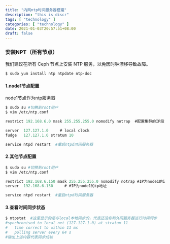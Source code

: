 ```yaml
---
title: "内网ntp时间服务器搭建"
description: "this is discr"
tags: [ "technology" ]
categories: [ "technology" ]
date: 2021-01-03T20:57:51+08:00
draft: false
---
```


###  安装NPT（所有节点）

我们建议在所有 Ceph 节点上安装 NTP 服务，以免因时钟漂移导致故障。

```bash
$ sudo yum install ntp ntpdate ntp-doc
```

#### 1.node1节点配置

 node1节点作为ntp服务器

```bash
$ sudo su #切换到root用户
$ vim /etc/ntp.conf
```

```js
restrict 192.168.6.0 mask 255.255.255.0 nomodify notrap  #配置集群的IP段

server  127.127.1.0     # local clock
fudge   127.127.1.0 stratum 10
```

```bash
service ntpd restart  #重启ntpd时间服务器
```

#### 2.其他节点配置

```bash
$ sudo su #切换到root用户
$ vim /etc/ntp.conf
```

```js
restrict 192.168.6.150 mask 255.255.255.0 nomodify notrap #IP为node1的ip地址
server  192.168.6.150     # #IP为node1的ip地址
```

```bash
service ntpd restart  #重启ntpd时间服务器
```

#### 3.查看时间同步状态

```bash
$ ntpstat  #这里显示的是与local本地同步的，代表还没有和外网服务器进行时间同步
#synchronised to local net (127.127.1.0) at stratum 11
#   time correct to within 11 ms
#   polling server every 64 s
#输出上述内容代表同步成功
```

